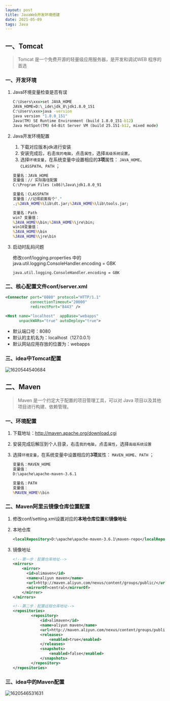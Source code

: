 ```yaml
---
layout: post
title: JavaWeb开发环境搭建
date: 2021-05-09 
tags: Java   
---
```

## 一、Tomcat

>  Tomcat 是一个免费开源的轻量级应用服务器，是开发和调试WEB 程序的首选

### 一、开发环境

1. Java环境变量检查是否有误

   ~~~cmd
   C:\Users\xxx>set JAVA_HOME
   JAVA_HOME=D:\_ide\jdk_8\jdk1.8.0_151
   C:\Users\xxx>java -version
   java version "1.8.0_151"
   Java(TM) SE Runtime Environment (build 1.8.0_151-b12)
   Java HotSpot(TM) 64-Bit Server VM (build 25.151-b12, mixed mode)
   ~~~

2. Java开发环境配置

   1. 下载对应版本jdk进行安装
   2. 安装完成后，右击`我的电脑`，点击`属性`，选择`高级系统设置`，
   3. 选择`环境变量`，在系统变量中设置相应的**3项**属性： `JAVA_HOME`、`CLASSPATH`、`PATH` ； 

   ~~~cmd
   变量名：JAVA_HOME
   变量值：// 实际路径配置
   C:\Program Files (x86)\Java\jdk1.8.0_91        				
   
   变量名：CLASSPATH
   变量值：//记得前面有个"."
   .;%JAVA_HOME%\lib\dt.jar;%JAVA_HOME%\lib\tools.jar;         
   
   变量名：Path
   win7 变量值：
   %JAVA_HOME%\bin;%JAVA_HOME%\jre\bin;
   win10变量值：
   %JAVA_HOME%\bin
   %JAVA_HOME%\jre\bin
   ~~~

3. 启动时乱码问题

   修改conf/logging.properties 中的 java.util.logging.ConsoleHandler.encoding = GBK 

   ~~~properties
   java.util.logging.ConsoleHandler.encoding = GBK
   ~~~

### 二、核心配置文件conf/server.xml

~~~xml
<Connector port="8080" protocol="HTTP/1.1"
           connectionTimeout="20000"
           redirectPort="8443" />

<Host name="localhost"  appBase="webapps"
      unpackWARs="true" autoDeploy="true">
~~~

- 默认端口号：8080
- 默认的主机名为：localhost（127.0.0.1）
- 默认网站应用存放的位置为：webapps

### 三、idea中Tomcat配置

![1620544540684](https://img-blog.csdnimg.cn/20210509160004183.png?x-oss-process=image/watermark,type_ZmFuZ3poZW5naGVpdGk,shadow_10,text_aHR0cHM6Ly9ibG9nLmNzZG4ubmV0L3FxXzQyODI5ODM1,size_16,color_FFFFFF,t_70#pic_center)

## 二、Maven

> Maven 是一个约定大于配置的项目管理工具，可以对 Java 项目以及其他项目进行构建、依赖管理。

### 一、环境配置

1. 下载地址：http://maven.apache.org/download.cgi 

2. 安装完成后解压到个人目录，右击`我的电脑`，点击`属性`，选择`高级系统设置`

3. 选择`环境变量`，在系统变量中设置相应的**3项**属性： `MAVEN_HOME`、`PATH` ； 

   ~~~cmd
   变量名：MAVEN_HOME
   变量值：
   D:\apache\apache-maven-3.6.1     				
   
   变量名：PATH
   变量值：
   %MAVEN_HOME%\bin  
   ~~~

### 二、Maven阿里云镜像仓库位置配置

1. 修改conf/setting.xml设置对应的**本地仓库位置**和**镜像地址**

2. 本地仓库

   ~~~xml
   <localRepository>D:\apache\apache-maven-3.6.1\maven-repo</localRepository>
   ~~~

3. 镜像地址

   ~~~xml
   <!--第一步：配置仓库地址-->
   <mirrors>
       <mirror>
         <id>alimaven</id>
         <name>aliyun maven</name>
         <url>http://maven.aliyun.com/nexus/content/groups/public/</url>
         <mirrorOf>central</mirrorOf>        
       </mirror>
   </mirrors>
   
   <!--第二步：配置远程仓库地址-->
   <repositories>  
           <repository>  
               <id>alimaven</id>  
               <name>aliyun maven</name>  
               <url>http://maven.aliyun.com/nexus/content/groups/public/</url>  
               <releases>  
                   <enabled>true</enabled>  
               </releases>  
               <snapshots>  
                   <enabled>false</enabled>  
               </snapshots>  
           </repository>  
   </repositories>
   ~~~

### 三、idea中的Maven配置

![1620546531631](https://img-blog.csdnimg.cn/20210509160027804.png?x-oss-process=image/watermark,type_ZmFuZ3poZW5naGVpdGk,shadow_10,text_aHR0cHM6Ly9ibG9nLmNzZG4ubmV0L3FxXzQyODI5ODM1,size_16,color_FFFFFF,t_70#pic_center)